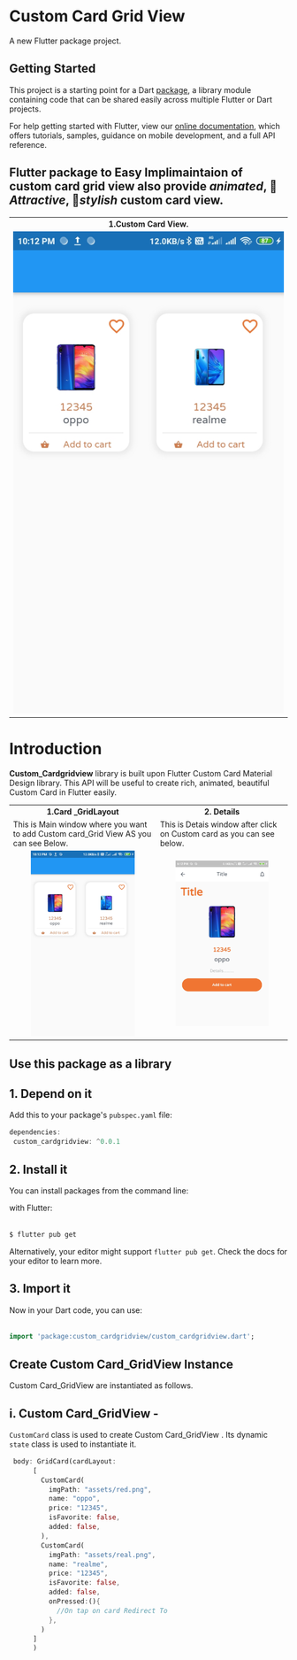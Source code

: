 # Custom Card Grid View

A new Flutter package project.

## Getting Started

This project is a starting point for a Dart
[package](https://flutter.dev/developing-packages/),
a library module containing code that can be shared easily across
multiple Flutter or Dart projects.

For help getting started with Flutter, view our 
[online documentation](https://flutter.dev/docs), which offers tutorials, 
samples, guidance on mobile development, and a full API reference.
## Flutter package to Easy Implimaintaion of custom card grid view also provide *animated*, 🥰 *Attractive*, 🎨*stylish* custom card view.

<table style="width:100%">
  <tr>
    <th><b>1.Custom Card View. <b></b></th>
      
  </tr>
  <tr>
    <td><img src="ss/main.jpg" height:100/></td>
  </tr>
</table>


# Introduction

**Custom_Cardgridview** library is built upon Flutter Custom Card Material Design library. This API will be useful to create rich, animated, beautiful Custom Card in Flutter  easily. 

<table style="width:100%">
  <tr>
    <th><b>1.Card _GridLayout<b></b></th>
    <th>2. Details</th>
  </tr>
  <tr>
    <td>This is Main window where you want to add Custom card_Grid View AS you can see Below.</td>
    <td>This is Detais window after click on Custom card  as you can see below.</td> 
  </tr>
  <tr>
    <td align="center"><img src="ss/main.jpg" width="75%"/></td>
    <td align="center"><img src="ss/deat.jpg" width="75%"/></td> 
  </tr>
</table>

 ## Use this package as a library
 
 ## 1. Depend on it
 
 Add this to your package's `pubspec.yaml` file:
 
 ```dart
 dependencies:
  custom_cardgridview: ^0.0.1
 ```
 
 ## 2. Install it
 
You can install packages from the command line:

with Flutter:

```cmd

$ flutter pub get

```
Alternatively, your editor might support `flutter pub get`. Check the docs for your editor to learn more.

## 3. Import it

Now in your Dart code, you can use:

```dart

import 'package:custom_cardgridview/custom_cardgridview.dart';

```


## Create Custom Card_GridView Instance

Custom Card_GridView are instantiated as follows.

## i. Custom Card_GridView -

`CustomCard` class is used to create Custom Card_GridView . Its dynamic `state` class is used to instantiate it. 


```dart
 body: GridCard(cardLayout:
      [
        CustomCard(
          imgPath: "assets/red.png",
          name: "oppo",
          price: "12345",
          isFavorite: false,
          added: false,
        ),
        CustomCard(
          imgPath: "assets/real.png",
          name: "realme",
          price: "12345",
          isFavorite: false,
          added: false,
          onPressed:(){
            //On tap on card Redirect To
          },
        )
      ]
      )
```
